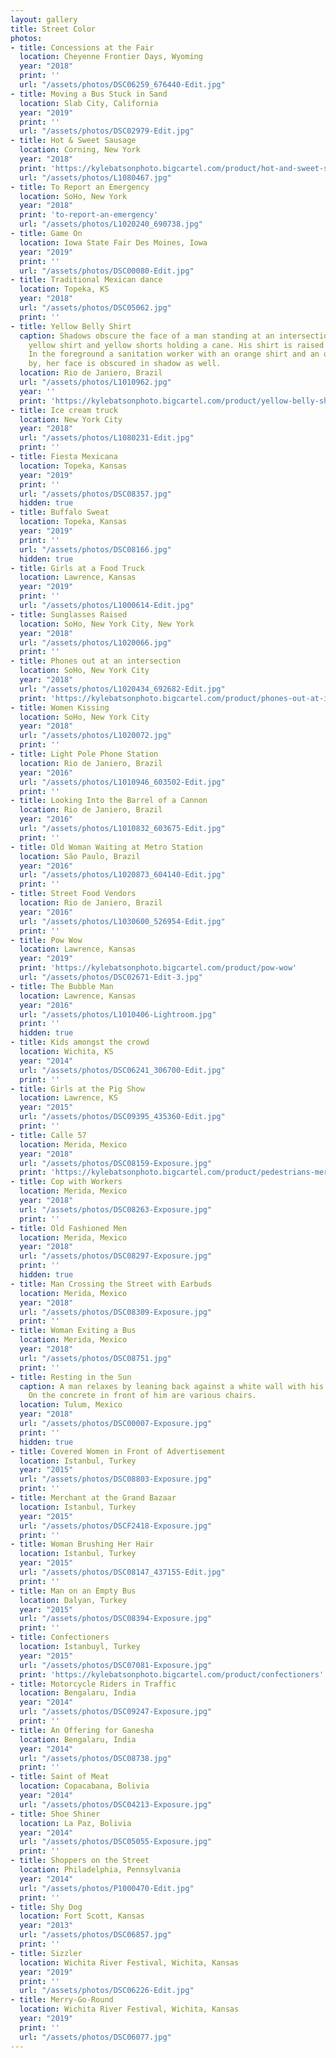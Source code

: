 ```yaml
---
layout: gallery
title: Street Color
photos:
- title: Concessions at the Fair
  location: Cheyenne Frontier Days, Wyoming
  year: "2018"
  print: ''
  url: "/assets/photos/DSC06259_676440-Edit.jpg"
- title: Moving a Bus Stuck in Sand
  location: Slab City, California
  year: "2019"
  print: ''
  url: "/assets/photos/DSC02979-Edit.jpg"
- title: Hot & Sweet Sausage
  location: Corning, New York
  year: "2018"
  print: 'https://kylebatsonphoto.bigcartel.com/product/hot-and-sweet-sausage'
  url: "/assets/photos/L1080467.jpg"
- title: To Report an Emergency
  location: SoHo, New York
  year: "2018"
  print: 'to-report-an-emergency'
  url: "/assets/photos/L1020240_690738.jpg"
- title: Game On
  location: Iowa State Fair Des Moines, Iowa
  year: "2019"
  print: ''
  url: "/assets/photos/DSC00080-Edit.jpg"
- title: Traditional Mexican dance
  location: Topeka, KS
  year: "2018"
  url: "/assets/photos/DSC05062.jpg"
  print: ''
- title: Yellow Belly Shirt
  caption: Shadows obscure the face of a man standing at an intersection wearing a
    yellow shirt and yellow shorts holding a cane. His shirt is raised over his belly.
    In the foreground a sanitation worker with an orange shirt and an orange hat passes
    by, her face is obscured in shadow as well.
  location: Rio de Janiero, Brazil
  url: "/assets/photos/L1010962.jpg"
  year: ''
  print: 'https://kylebatsonphoto.bigcartel.com/product/yellow-belly-shirt'
- title: Ice cream truck
  location: New York City
  year: "2018"
  url: "/assets/photos/L1080231-Edit.jpg"
  print: ''
- title: Fiesta Mexicana
  location: Topeka, Kansas
  year: "2019"
  print: ''
  url: "/assets/photos/DSC08357.jpg"
  hidden: true
- title: Buffalo Sweat
  location: Topeka, Kansas
  year: "2019"
  print: ''
  url: "/assets/photos/DSC08166.jpg"
  hidden: true
- title: Girls at a Food Truck
  location: Lawrence, Kansas
  year: "2019"
  print: ''
  url: "/assets/photos/L1000614-Edit.jpg"
- title: Sunglasses Raised
  location: SoHo, New York City, New York
  year: "2018"
  url: "/assets/photos/L1020066.jpg"
  print: ''
- title: Phones out at an intersection
  location: SoHo, New York City
  year: "2018"
  url: "/assets/photos/L1020434_692682-Edit.jpg"
  print: 'https://kylebatsonphoto.bigcartel.com/product/phones-out-at-intersection'
- title: Women Kissing
  location: SoHo, New York City
  year: "2018"
  url: "/assets/photos/L1020072.jpg"
  print: ''
- title: Light Pole Phone Station
  location: Rio de Janiero, Brazil
  year: "2016"
  url: "/assets/photos/L1010946_603502-Edit.jpg"
  print: ''
- title: Looking Into the Barrel of a Cannon
  location: Rio de Janiero, Brazil
  year: "2016"
  url: "/assets/photos/L1010832_603675-Edit.jpg"
  print: ''
- title: Old Woman Waiting at Metro Station
  location: São Paulo, Brazil
  year: "2016"
  url: "/assets/photos/L1020873_604140-Edit.jpg"
  print: ''
- title: Street Food Vendors
  location: Rio de Janiero, Brazil
  year: "2016"
  url: "/assets/photos/L1030600_526954-Edit.jpg"
  print: ''
- title: Pow Wow
  location: Lawrence, Kansas
  year: "2019"
  print: 'https://kylebatsonphoto.bigcartel.com/product/pow-wow'
  url: "/assets/photos/DSC02671-Edit-3.jpg"
- title: The Bubble Man
  location: Lawrence, Kansas
  year: "2016"
  url: "/assets/photos/L1010406-Lightroom.jpg"
  print: ''
  hidden: true
- title: Kids amongst the crowd
  location: Wichita, KS
  year: "2014"
  url: "/assets/photos/DSC06241_306700-Edit.jpg"
  print: ''
- title: Girls at the Pig Show
  location: Lawrence, KS
  year: "2015"
  url: "/assets/photos/DSC09395_435360-Edit.jpg"
  print: ''
- title: Calle 57
  location: Merida, Mexico
  year: "2018"
  url: "/assets/photos/DSC08159-Exposure.jpg"
  print: 'https://kylebatsonphoto.bigcartel.com/product/pedestrians-merida-mexico'
- title: Cop with Workers
  location: Merida, Mexico
  year: "2018"
  url: "/assets/photos/DSC08263-Exposure.jpg"
  print: ''
- title: Old Fashioned Men
  location: Merida, Mexico
  year: "2018"
  url: "/assets/photos/DSC08297-Exposure.jpg"
  print: ''
  hidden: true
- title: Man Crossing the Street with Earbuds
  location: Merida, Mexico
  year: "2018"
  url: "/assets/photos/DSC08309-Exposure.jpg"
  print: ''
- title: Woman Exiting a Bus
  location: Merida, Mexico
  year: "2018"
  url: "/assets/photos/DSC08751.jpg"
  print: ''
- title: Resting in the Sun
  caption: A man relaxes by leaning back against a white wall with his eyes closed.
    On the concrete in front of him are various chairs.
  location: Tulum, Mexico
  year: "2018"
  url: "/assets/photos/DSC00007-Exposure.jpg"
  print: ''
  hidden: true
- title: Covered Women in Front of Advertisement
  location: Istanbul, Turkey
  year: "2015"
  url: "/assets/photos/DSC08803-Exposure.jpg"
  print: ''
- title: Merchant at the Grand Bazaar
  location: Istanbul, Turkey
  year: "2015"
  url: "/assets/photos/DSCF2418-Exposure.jpg"
  print: ''
- title: Woman Brushing Her Hair
  location: Istanbul, Turkey
  year: "2015"
  url: "/assets/photos/DSC08147_437155-Edit.jpg"
  print: ''
- title: Man on an Empty Bus
  location: Dalyan, Turkey
  year: "2015"
  url: "/assets/photos/DSC08394-Exposure.jpg"
  print: ''
- title: Confectioners
  location: Istanbuyl, Turkey
  year: "2015"
  url: "/assets/photos/DSC07081-Exposure.jpg"
  print: 'https://kylebatsonphoto.bigcartel.com/product/confectioners'
- title: Motorcycle Riders in Traffic
  location: Bengalaru, India
  year: "2014"
  url: "/assets/photos/DSC09247-Exposure.jpg"
  print: ''
- title: An Offering for Ganesha
  location: Bengalaru, India
  year: "2014"
  url: "/assets/photos/DSC08738.jpg"
  print: ''
- title: Saint of Meat
  location: Copacabana, Bolivia
  year: "2014"
  url: "/assets/photos/DSC04213-Exposure.jpg"
- title: Shoe Shiner
  location: La Paz, Bolivia
  year: "2014"
  url: "/assets/photos/DSC05055-Exposure.jpg"
  print: ''
- title: Shoppers on the Street
  location: Philadelphia, Pennsylvania
  year: "2014"
  url: "/assets/photos/P1000470-Edit.jpg"
  print: ''
- title: Shy Dog
  location: Fort Scott, Kansas
  year: "2013"
  url: "/assets/photos/DSC06857.jpg"
  print: ''
- title: Sizzler
  location: Wichita River Festival, Wichita, Kansas
  year: "2019"
  print: ''
  url: "/assets/photos/DSC06226-Edit.jpg"
- title: Merry-Go-Round
  location: Wichita River Festival, Wichita, Kansas
  year: "2019"
  print: ''
  url: "/assets/photos/DSC06077.jpg"
---
```


